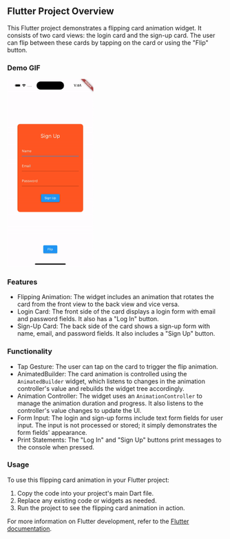 ## Flutter Project Overview

This Flutter project demonstrates a flipping card animation widget. It consists of two card views: the login card and the sign-up card. The user can flip between these cards by tapping on the card or using the "Flip" button.

### Demo GIF

<img src="./v1.gif" width="200"/>

### Features

- Flipping Animation: The widget includes an animation that rotates the card from the front view to the back view and vice versa.
- Login Card: The front side of the card displays a login form with email and password fields. It also has a "Log In" button.
- Sign-Up Card: The back side of the card shows a sign-up form with name, email, and password fields. It also includes a "Sign Up" button.

### Functionality

- Tap Gesture: The user can tap on the card to trigger the flip animation.
- AnimatedBuilder: The card animation is controlled using the `AnimatedBuilder` widget, which listens to changes in the animation controller's value and rebuilds the widget tree accordingly.
- Animation Controller: The widget uses an `AnimationController` to manage the animation duration and progress. It also listens to the controller's value changes to update the UI.
- Form Input: The login and sign-up forms include text form fields for user input. The input is not processed or stored; it simply demonstrates the form fields' appearance.
- Print Statements: The "Log In" and "Sign Up" buttons print messages to the console when pressed.

### Usage

To use this flipping card animation in your Flutter project:

1. Copy the code into your project's main Dart file.
2. Replace any existing code or widgets as needed.
3. Run the project to see the flipping card animation in action.

For more information on Flutter development, refer to the [Flutter documentation](https://flutter.dev/docs).
